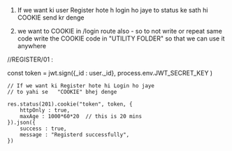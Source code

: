 1. If  we want ki user Register hote h login ho jaye to 
status ke sath hi COOKIE send kr denge 

2. we want to COOKIE in /login route also - so to not write or repeat same code 
   write the COOKIE code in "UTILITY FOLDER" so that we can use it anywhere 

//REGISTER/01 : 

 const token = jwt.sign({_id : user._id}, process.env.JWT_SECRET_KEY )

    // If we want ki Register hote hi Login ho jaye 
    // to yahi se   "COOKIE" bhej denge 

    res.status(201).cookie("token", token, {
        httpOnly : true, 
        maxAge : 1000*60*20  // this is 20 mins 
    }).json({
        success : true, 
        message : "Registerd successfully", 
    })
